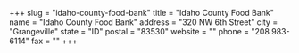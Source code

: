 +++
slug = "idaho-county-food-bank"
title = "Idaho County Food Bank"
name = "Idaho County Food Bank"
address = "320 NW 6th Street"
city = "Grangeville"
state = "ID"
postal = "83530"
website = ""
phone = "208 983-6114"
fax = ""
+++

